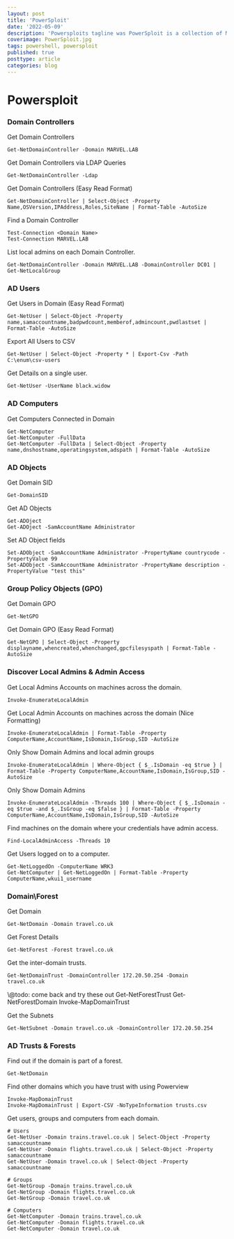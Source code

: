 ```yaml
---
layout: post
title: 'PowerSploit'
date: '2022-05-09'
description: 'Powersploits tagline was PowerSploit is a collection of Microsoft PowerShell modules that can be used to aid penetration testers during all phases of an assessment. While the library is no longer supported, it still lives up to its name as a good selection of modules we can use on our pentests.'
coverimage: PowerSploit.jpg
tags: powershell, powersploit
published: true
posttype: article
categories: blog
---
```

# Powersploit

### Domain Controllers

Get Domain Controllers

```
Get-NetDomainController -Domain MARVEL.LAB
```

Get Domain Controllers via LDAP Queries

```
Get-NetDomainController -Ldap
```

Get Domain Controllers (Easy Read Format)

```
Get-NetDomainController | Select-Object -Property Name,OSVersion,IPAddress,Roles,SiteName | Format-Table -AutoSize
```

Find a Domain Controller

```
Test-Connection <Domain Name>
Test-Connection MARVEL.LAB
```

List local admins on each Domain Controller.

```
Get-NetDomainController -Domain MARVEL.LAB -DomainController DC01 | Get-NetLocalGroup
```

### AD Users

Get Users in Domain (Easy Read Format)

```
Get-NetUser | Select-Object -Property name,samaccountname,badpwdcount,memberof,admincount,pwdlastset | Format-Table -AutoSize
```

Export All Users to CSV

```
Get-NetUser | Select-Object -Property * | Export-Csv -Path C:\enum\csv-users
```

Get Details on a single user.

```
Get-NetUser -UserName black.widow
```

### AD Computers

Get Computers Connected in Domain

```
Get-NetComputer
Get-NetComputer -FullData
Get-NetComputer -FullData | Select-Object -Property name,dnshostname,operatingsystem,adspath | Format-Table -AutoSize
```

### AD Objects

Get Domain SID

```
Get-DomainSID
```

Get AD Objects

```
Get-ADOject
Get-ADOject -SamAccountName Administrator
```

Set AD Object fields

```
Set-ADObject -SamAccountName Administrator -PropertyName countrycode -PropertyValue 99
Set-ADObject -SamAccountName Administrator -PropertyName description -PropertyValue "test this"
```

### Group Policy Objects (GPO)

Get Domain GPO

```
Get-NetGPO
```

Get Domain GPO (Easy Read Format)

```
Get-NetGPO | Select-Object -Property displayname,whencreated,whenchanged,gpcfilesyspath | Format-Table -AutoSize
```

### Discover Local Admins & Admin Access

Get Local Admins Accounts on machines across the domain.

```
Invoke-EnumerateLocalAdmin
```

Get Local Admin Accounts on machines across the domain (Nice Formatting)

```
Invoke-EnumerateLocalAdmin | Format-Table -Property ComputerName,AccountName,IsDomain,IsGroup,SID -AutoSize
```

Only Show Domain Admins and local admin groups

```
Invoke-EnumerateLocalAdmin | Where-Object { $_.IsDomain -eq $true } | Format-Table -Property ComputerName,AccountName,IsDomain,IsGroup,SID -AutoSize
```

Only Show Domain Admins

```
Invoke-EnumerateLocalAdmin -Threads 100 | Where-Object { $_.IsDomain -eq $true -and $_.IsGroup -eq $false } | Format-Table -Property ComputerName,AccountName,IsDomain,IsGroup,SID -AutoSize
```

Find machines on the domain where your credentials have admin access.

```
Find-LocalAdminAccess -Threads 10
```

Get Users logged on to a computer.

```
Get-NetLoggedOn -ComputerName WRK3
Get-NetComputer | Get-NetLoggedOn | Format-Table -Property ComputerName,wkui1_username
```

### Domain\Forest

Get Domain

```
Get-NetDomain -Domain travel.co.uk
```

Get Forest Details

```
Get-NetForest -Forest travel.co.uk
```

Get the inter-domain trusts.

```
Get-NetDomainTrust -DomainController 172.20.50.254 -Domain travel.co.uk
```

\\@todo: come back and try these out Get-NetForestTrust Get-NetForestDomain Invoke-MapDomainTrust

Get the Subnets

```
Get-NetSubnet -Domain travel.co.uk -DomainController 172.20.50.254
```

### AD Trusts & Forests

Find out if the domain is part of a forest.

```
Get-NetDomain
```

Find other domains which you have trust with using Powerview

```
Invoke-MapDomainTrust
Invoke-MapDomainTrust | Export-CSV -NoTypeInformation trusts.csv
```

Get users, groups and computers from each domain.

```
# Users
Get-NetUser -Domain trains.travel.co.uk | Select-Object -Property samaccountname
Get-NetUser -Domain flights.travel.co.uk | Select-Object -Property samaccountname
Get-NetUser -Domain travel.co.uk | Select-Object -Property samaccountname

# Groups
Get-NetGroup -Domain trains.travel.co.uk
Get-NetGroup -Domain flights.travel.co.uk
Get-NetGroup -Domain travel.co.uk

# Computers
Get-NetComputer -Domain trains.travel.co.uk
Get-NetComputer -Domain flights.travel.co.uk
Get-NetComputer -Domain travel.co.uk
```